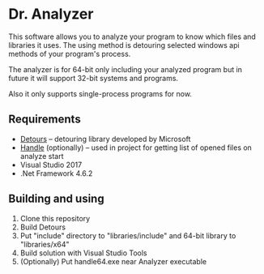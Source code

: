 # Dr. Analyzer
This software allows you to analyze your program to know which files and libraries it uses. The using method is detouring selected windows api methods of your program's process.

The analyzer is for 64-bit only including your analyzed program but in future it will support 32-bit systems and programs.

Also it only supports single-process programs for now.

## Requirements

  + [Detours](https://github.com/microsoft/detours) – detouring library developed by Microsoft
  + [Handle](https://docs.microsoft.com/en-us/sysinternals/downloads/handle) (optionally) – used in project for getting list of opened files on analyze start
  + Visual Studio 2017
  + .Net Framework 4.6.2

## Building and using

1) Clone this repository
2) Build Detours
3) Put "include" directory to "libraries/include" and 64-bit library to "libraries/x64"
4) Build solution with Visual Studio Tools
5) (Optionally) Put handle64.exe near Analyzer executable
